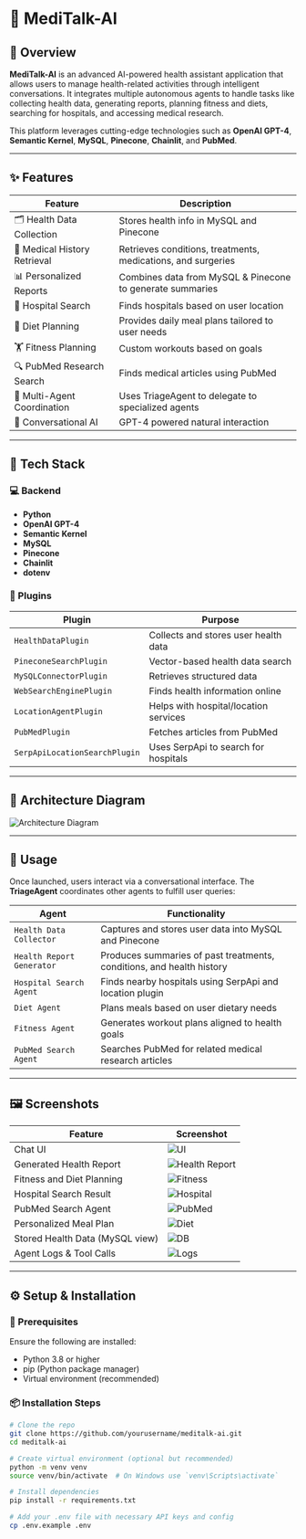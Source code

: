 # 🧠 MediTalk-AI

## 📘 Overview

**MediTalk-AI** is an advanced AI-powered health assistant application that allows users to manage health-related activities through intelligent conversations. It integrates multiple autonomous agents to handle tasks like collecting health data, generating reports, planning fitness and diets, searching for hospitals, and accessing medical research.

This platform leverages cutting-edge technologies such as **OpenAI GPT-4**, **Semantic Kernel**, **MySQL**, **Pinecone**, **Chainlit**, and **PubMed**.

---

## ✨ Features

| Feature                        | Description                                                                 |
|-------------------------------|-----------------------------------------------------------------------------|
| 🗂️ Health Data Collection      | Stores health info in MySQL and Pinecone                                    |
| 📄 Medical History Retrieval   | Retrieves conditions, treatments, medications, and surgeries                |
| 📊 Personalized Reports        | Combines data from MySQL & Pinecone to generate summaries                   |
| 🏥 Hospital Search             | Finds hospitals based on user location                                      |
| 🥗 Diet Planning               | Provides daily meal plans tailored to user needs                            |
| 🏋️ Fitness Planning            | Custom workouts based on goals                                              |
| 🔍 PubMed Research Search      | Finds medical articles using PubMed                                         |
| 🤖 Multi-Agent Coordination    | Uses TriageAgent to delegate to specialized agents                          |
| 💬 Conversational AI           | GPT-4 powered natural interaction                                           |

---

## 🧰 Tech Stack

### 💻 Backend

- **Python**
- **OpenAI GPT-4**
- **Semantic Kernel**
- **MySQL**
- **Pinecone**
- **Chainlit**
- **dotenv**

### 🔌 Plugins

| Plugin                        | Purpose                                                         |
|------------------------------|-----------------------------------------------------------------|
| `HealthDataPlugin`           | Collects and stores user health data                           |
| `PineconeSearchPlugin`       | Vector-based health data search                                |
| `MySQLConnectorPlugin`       | Retrieves structured data                                      |
| `WebSearchEnginePlugin`      | Finds health information online                                |
| `LocationAgentPlugin`        | Helps with hospital/location services                          |
| `PubMedPlugin`               | Fetches articles from PubMed                                   |
| `SerpApiLocationSearchPlugin`| Uses SerpApi to search for hospitals                           |

---

## 🧠 Architecture Diagram

![Architecture Diagram](https://github.com/user-attachments/assets/33ad7a4f-eef8-450a-9d6b-69b949a0c002)

---

## 🚀 Usage

Once launched, users interact via a conversational interface. The **TriageAgent** coordinates other agents to fulfill user queries:

| Agent                     | Functionality                                                                 |
|---------------------------|-------------------------------------------------------------------------------|
| `Health Data Collector`   | Captures and stores user data into MySQL and Pinecone                        |
| `Health Report Generator` | Produces summaries of past treatments, conditions, and health history        |
| `Hospital Search Agent`   | Finds nearby hospitals using SerpApi and location plugin                     |
| `Diet Agent`              | Plans meals based on user dietary needs                                      |
| `Fitness Agent`           | Generates workout plans aligned to health goals                              |
| `PubMed Search Agent`     | Searches PubMed for related medical research articles                        |

---

## 🖼️ Screenshots

| Feature                            | Screenshot |
|------------------------------------|------------|
| Chat UI                            | ![UI](https://github.com/user-attachments/assets/364c4083-ad73-440e-9974-656310f75b13) |
| Generated Health Report            | ![Health Report](https://github.com/user-attachments/assets/65296ebd-7555-469b-b92e-ab41e46e7930) |
| Fitness and Diet Planning          | ![Fitness](https://github.com/user-attachments/assets/7e3f714b-9c97-4e92-a246-c0450c0cf7cf) |
| Hospital Search Result             | ![Hospital](https://github.com/user-attachments/assets/df4fb2af-fa0f-4d36-a1d3-3e24d9187809) |
| PubMed Search Agent                | ![PubMed](https://github.com/user-attachments/assets/683a5d0e-9b35-4cf9-bf99-d9fafe078e82) |
| Personalized Meal Plan             | ![Diet](https://github.com/user-attachments/assets/12eb469a-c8c4-4e67-8cbe-75bc79ca9b45) |
| Stored Health Data (MySQL view)    | ![DB](https://github.com/user-attachments/assets/eea700aa-88a2-4511-8942-98b5ce43d86b) |
| Agent Logs & Tool Calls            | ![Logs](https://github.com/user-attachments/assets/e86491fd-34b1-41f6-b686-f548a944360d) |

---

## ⚙️ Setup & Installation

### 📝 Prerequisites

Ensure the following are installed:

- Python 3.8 or higher
- pip (Python package manager)
- Virtual environment (recommended)

### 📦 Installation Steps

```bash
# Clone the repo
git clone https://github.com/yourusername/meditalk-ai.git
cd meditalk-ai

# Create virtual environment (optional but recommended)
python -m venv venv
source venv/bin/activate  # On Windows use `venv\Scripts\activate`

# Install dependencies
pip install -r requirements.txt

# Add your .env file with necessary API keys and config
cp .env.example .env
